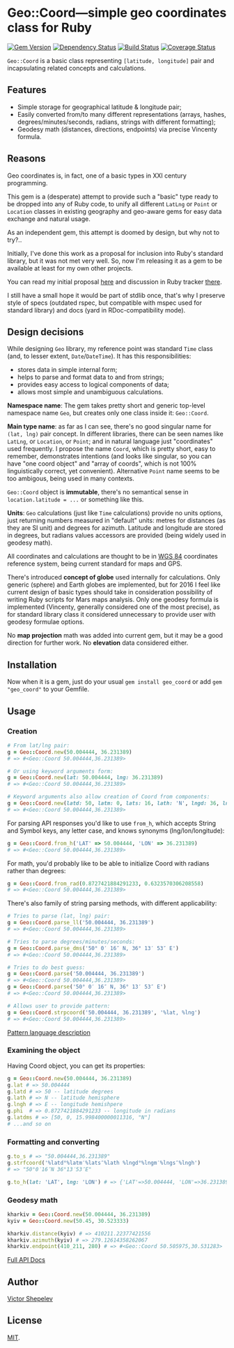 # Geo::Coord—simple geo coordinates class for Ruby

[![Gem Version](https://badge.fury.io/rb/geo_coord.svg)](http://badge.fury.io/rb/geo_coord)
[![Dependency Status](https://gemnasium.com/zverok/geo_coord.svg)](https://gemnasium.com/zverok/geo_coord)
[![Build Status](https://travis-ci.org/zverok/geo_coord.svg?branch=master)](https://travis-ci.org/zverok/geo_coord)
[![Coverage Status](https://coveralls.io/repos/zverok/geo_coord/badge.svg?branch=master)](https://coveralls.io/r/zverok/geo_coord?branch=master)

`Geo::Coord` is a basic class representing `[latitude, longitude]` pair
and incapsulating related concepts and calculations.

## Features

* Simple storage for geographical latitude & longitude pair;
* Easily converted from/to many different representations (arrays, hashes,
  degrees/minutes/seconds, radians, strings with different formatting);
* Geodesy math (distances, directions, endpoints) via precise Vincenty
  formula.

## Reasons

Geo coordinates is, in fact, one of a basic types in XXI century programming.

This gem is a (desperate) attempt to provide such a "basic" type ready
to be dropped into any of Ruby code, to unify all different `LatLng` or
`Point` or `Location` classes in existing geography and geo-aware gems
for easy data exchange and natural usage.

As an independent gem, this attempt is doomed by design, but why not
to try?..

Initially, I've done this work as a proposal for inclusion into Ruby's
standard library, but it was not met very well.
So, now I'm releasing it as a gem to be available at least for my own
other projects.

You can read my initial proposal [here](https://github.com/zverok/geo_coord/blob/master/StdlibProposal.md)
and discussion in Ruby tracker [there](https://bugs.ruby-lang.org/issues/12361).

I still have a small hope it would be part of stdlib once, that's why I
preserve style of specs (outdated rspec, but compatible with mspec used
for standard library) and docs (yard in RDoc-compatibility mode).

## Design decisions

While designing `Geo` library, my reference point was standard `Time`
class (and, to lesser extent, `Date`/`DateTime`). It has this
responsibilities:
* stores data in simple internal form;
* helps to parse and format data to and from strings;
* provides easy access to logical components of data;
* allows most simple and unambiguous calculations.

**Namespace name**: The gem takes pretty short and generic top-level
namespace name `Geo`, but creates only one class inside it: `Geo::Coord`.

**Main type name**: as far as I can see, there's no good singular name
for `(lat, lng)` pair concept. In different libraries, there can be seen
names like `LatLng`, or `Location`, or `Point`; and in natural language
just "coordinates" used frequently. I propose the name `Coord`, which
is pretty short, easy to remember, demonstrates intentions (and looks
like singular, so you can have "one coord object" and "array of coords",
which is not 100% linguistically correct, yet convenient). Alternative
`Point` name seems to be too ambigous, being used in many contexts.

`Geo::Coord` object is **immutable**, there's no semantical sense in
`location.latitude = ...` or something like this.

**Units**: `Geo` calculations (just like `Time` calculations) provide
no units options, just returning numbers measured in "default" units:
metres for distances (as they are SI unit) and degrees for azimuth.
Latitude and longitude are stored in degrees, but radians values accessors
are provided (being widely used in geodesy math).

All coordinates and calculations are thought to be in
[WGS 84](https://en.wikipedia.org/wiki/World_Geodetic_System#A_new_World_Geodetic_System:_WGS_84)
coordinates reference system, being current standard for maps and GPS.

There's introduced **concept of globe** used internally for calculations.
Only generic (sphere) and Earth globes are implemented, but for 2016 I
feel like current design of basic types should take in consideration
possibility of writing Ruby scripts for Mars maps analysis. Only one
geodesy formula is implemented (Vincenty, generally considered one of
the most precise), as for standard library class it considered
unnecessary to provide user with geodesy formulae options.

No **map projection** math was added into current gem, but it
may be a good direction for further work. No **elevation** data considered
either.

## Installation

Now when it is a gem, just do your usual `gem install geo_coord` or add
`gem "geo_coord"` to your Gemfile.

## Usage

### Creation

```ruby
# From lat/lng pair:
g = Geo::Coord.new(50.004444, 36.231389)
# => #<Geo::Coord 50.004444,36.231389>

# Or using keyword arguments form:
g = Geo::Coord.new(lat: 50.004444, lng: 36.231389)
# => #<Geo::Coord 50.004444,36.231389>

# Keyword arguments also allow creation of Coord from components:
g = Geo::Coord.new(latd: 50, latm: 0, lats: 16, lath: 'N', lngd: 36, lngm: 13, lngs: 53, lngh: 'E')
# => #<Geo::Coord 50.004444,36.231389>
```

For parsing API responses you'd like to use `from_h`,
which accepts String and Symbol keys, any letter case,
and knows synonyms (lng/lon/longitude):

```ruby
g = Geo::Coord.from_h('LAT' => 50.004444, 'LON' => 36.231389)
# => #<Geo::Coord 50.004444,36.231389>
```

For math, you'd probably like to be able to initialize
Coord with radians rather than degrees:

```ruby
g = Geo::Coord.from_rad(0.8727421884291233, 0.6323570306208558)
# => #<Geo::Coord 50.004444,36.231389>
```

There's also family of string parsing methods, with different
applicability:

```ruby
# Tries to parse (lat, lng) pair:
g = Geo::Coord.parse_ll('50.004444, 36.231389')
# => #<Geo::Coord 50.004444,36.231389>

# Tries to parse degrees/minutes/seconds:
g = Geo::Coord.parse_dms('50° 0′ 16″ N, 36° 13′ 53″ E')
# => #<Geo::Coord 50.004444,36.231389>

# Tries to do best guess:
g = Geo::Coord.parse('50.004444, 36.231389')
# => #<Geo::Coord 50.004444,36.231389>
g = Geo::Coord.parse('50° 0′ 16″ N, 36° 13′ 53″ E')
# => #<Geo::Coord 50.004444,36.231389>

# Allows user to provide pattern:
g = Geo::Coord.strpcoord('50.004444, 36.231389', '%lat, %lng')
# => #<Geo::Coord 50.004444,36.231389>
```

[Pattern language description](http://www.rubydoc.info/gems/geo_coord/Geo/Coord#strpcoord-class_method)

### Examining the object

Having Coord object, you can get its properties:

```ruby
g = Geo::Coord.new(50.004444, 36.231389)
g.lat # => 50.004444
g.latd # => 50 -- latitude degrees
g.lath # => N -- latitude hemisphere
g.lngh # => E -- longitude hemishpere
g.phi  # => 0.8727421884291233 -- longitude in radians
g.latdms # => [50, 0, 15.998400000011316, "N"]
# ...and so on
```

### Formatting and converting

```ruby
g.to_s # => "50.004444,36.231389"
g.strfcoord('%latd°%latm′%lats″%lath %lngd°%lngm′%lngs″%lngh')
# => "50°0′16″N 36°13′53″E"

g.to_h(lat: 'LAT', lng: 'LON') # => {'LAT'=>50.004444, 'LON'=>36.231389}
```

### Geodesy math

```ruby
kharkiv = Geo::Coord.new(50.004444, 36.231389)
kyiv = Geo::Coord.new(50.45, 30.523333)

kharkiv.distance(kyiv) # => 410211.22377421556
kharkiv.azimuth(kyiv) # => 279.12614358262067
kharkiv.endpoint(410_211, 280) # => #<Geo::Coord 50.505975,30.531283>
```

[Full API Docs](http://www.rubydoc.info/gems/geo_coord)

## Author

[Victor Shepelev](https://zverok.github.io)

## License

[MIT](https://github.com/zverok/geo_coord/blob/master/LICENSE.txt).
